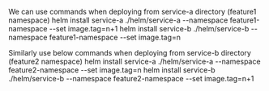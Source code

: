 We can use commands when deploying from service-a directory (feature1 namespace)
helm install service-a ./helm/service-a --namespace feature1-namespace --set image.tag=n+1
helm install service-b ./helm/service-b --namespace feature1-namespace --set image.tag=n

Similarly use below commands when deploying from service-b directory (feature2 namespace)
helm install service-a ./helm/service-a --namespace feature2-namespace --set image.tag=n
helm install service-b ./helm/service-b --namespace feature2-namespace --set image.tag=n+1
